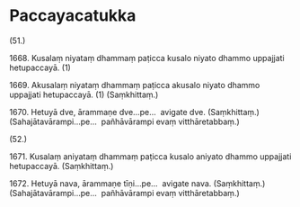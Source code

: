 # Paccayacatukka

(51.)

1668\. Kusalaṃ niyataṃ dhammaṃ paṭicca kusalo niyato dhammo uppajjati hetupaccayā. (1)

1669\. Akusalaṃ niyataṃ dhammaṃ paṭicca akusalo niyato dhammo uppajjati hetupaccayā. (1) (Saṃkhittaṃ.)

1670\. Hetuyā dve, ārammaṇe dve…pe…  avigate dve. (Saṃkhittaṃ.) (Sahajātavārampi…pe…  pañhāvārampi evaṃ vitthāretabbaṃ.)

(52.)

1671\. Kusalaṃ aniyataṃ dhammaṃ paṭicca kusalo aniyato dhammo uppajjati hetupaccayā. (Saṃkhittaṃ.)

1672\. Hetuyā nava, ārammaṇe tīṇi…pe…  avigate nava. (Saṃkhittaṃ.) (Sahajātavārampi…pe…  pañhāvārampi evaṃ vitthāretabbaṃ.)
